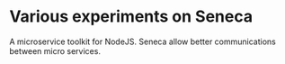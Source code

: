 # Various experiments on Seneca

A microservice toolkit for NodeJS. Seneca allow better communications between micro services.